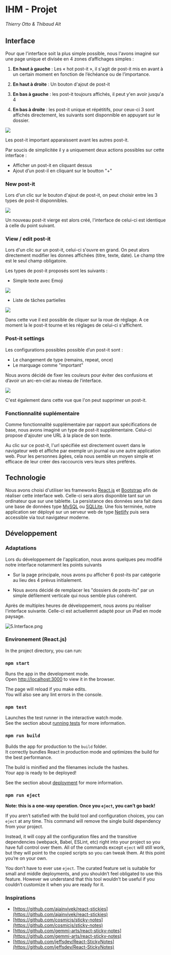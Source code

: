 # IHM - Projet

###### Thierry Otto & Thibaud Alt

## Interface

Pour que l'interface soit la plus simple possible, nous l'avons imaginé sur une page unique et divisée en 4 zones d’affichages simples :

1. **En haut à gauche** : Les « hot post-it », il s'agit de post-it mis en avant à un certain moment en fonction de l’échéance ou de l’importance.

2. **En haut à droite** : Un bouton d'ajout de post-it

3. **En bas à gauche** : les post-it toujours affichés, il peut y'en avoir jusqu'a 4

4. **En bas à droite** : les post-it unique et répétitifs, pour ceux-ci 3 sont affichés directement, les suivants sont disponnible en appuyant sur le dossier.

![](Mockups/1.Home.png)

Les post-it important apparaissent avant les autres post-it.

Par soucis de simplicitée il y a uniquement deux actions possibles sur cette interface :

- Afficher un post-it en cliquant dessus
- Ajout d’un post-il en cliquant sur le boutton "+"

### New post-it

Lors d'un clic sur le bouton d'ajout de post-it, on peut choisir entre les 3 types de post-it disponnibles.

![](Mockups/2.Add.png)

Un nouveau post-it vierge est alors créé, l'interface de celui-ci est identique à celle du point suivant.

### View / edit post-it

Lors d'un clic sur un post-it, celui-ci s'ouvre en grand. On peut alors directement modifier les donnes affichées (titre, texte, date). Le champ titre est le seul champ obligatoire.

Les types de post-it proposés sont les suivants :

- Simple texte avec Emoji

![](Mockups/3.View-once.png)

- Liste de tâches partielles

![](Mockups/3.View-repeat.png)

Dans cette vue il est possible de cliquer sur la roue de réglage. A ce moment la le post-it tourne et les réglages de celui-ci s'affichent.

### Post-it settings

Les configurations possibles possible d’un post-it sont :

- Le changement de type (remains, repeat, once)
- Le marquage comme "important"

Nous avons décidé de fixer les couleurs pour éviter des confusions et d’avoir un arc-en-ciel au niveau de l’interface.

![](Mockups/4.Settings.png)

C'est également dans cette vue que l'on peut supprimer un post-it.

### Fonctionnalité suplémentaire

Comme fonctionnalité supplémentaire par rapport aux spécifications de base, nous avons imaginé un type de post-it supplémentaire. Celui-ci propose d'ajouter une URL à la place de son texte. 

Au clic sur ce post-it, l'url spécifiée est directement ouvert dans le navigateur web et affiche par exemple un journal ou une autre application web. Pour les personnes âgées, cela nous semble un moyen simple et efficace de leur créer des raccourcis vers leurs sites préférés.

## Technologie

Nous avons choisi d'utiliser les frameworks [React.js](https://fr.reactjs.org/) et [Bootstrap](https://getbootstrap.com/) afin de réaliser cette interface web. Celle-ci sera alors disponible tant sur un ordinateur que sur une tablette.
La persistance des données sera fait dans une base de données type [MySQL](https://www.mysql.com/fr/) ou [SQLLite](https://www.sqlite.org/index.html).
Une fois terminée, notre application ser déployé sur un serveur web de type [Netlify](https://www.netlify.com/) puis sera accessible via tout navigateur moderne.

## Développement

### Adaptations

Lors du développement de l'application, nous avons quelques peu modifié notre interface notamment les points suivants

- Sur la page principale, nous avons pu afficher 6 post-its par catégorie au lieu des 4 prévus initialement.

- Nous avons décidé de remplacer les "dossiers de posts-its" par un simple défilement verticale qui nous semble plus cohérent.

Après de multiples heures de développement, nous avons pu réaliser l'interface suivante. Celle-ci est actuellemnt adapté pour un iPad en mode paysage.

![5.Interface.png](/Users/thibaud/Documents/HEIG/Cours/IHM/Labos/01-IHM-Projet/Mockups/5.Interface.png)

### Environement (React.js)

In the project directory, you can run:

### `npm start`

Runs the app in the development mode.  
Open [http://localhost:3000](http://localhost:3000) to view it in the browser.

The page will reload if you make edits.  
You will also see any lint errors in the console.

### `npm test`

Launches the test runner in the interactive watch mode.  
See the section about [running tests](https://facebook.github.io/create-react-app/docs/running-tests) for more information.

### `npm run build`

Builds the app for production to the `build` folder.  
It correctly bundles React in production mode and optimizes the build for the best performance.

The build is minified and the filenames include the hashes.  
Your app is ready to be deployed!

See the section about [deployment](https://facebook.github.io/create-react-app/docs/deployment) for more information.

### `npm run eject`

**Note: this is a one-way operation. Once you `eject`, you can’t go back!**

If you aren’t satisfied with the build tool and configuration choices, you can `eject` at any time. This command will remove the single build dependency from your project.

Instead, it will copy all the configuration files and the transitive dependencies (webpack, Babel, ESLint, etc) right into your project so you have full control over them. All of the commands except `eject` will still work, but they will point to the copied scripts so you can tweak them. At this point you’re on your own.

You don’t have to ever use `eject`. The curated feature set is suitable for small and middle deployments, and you shouldn’t feel obligated to use this feature. However we understand that this tool wouldn’t be useful if you couldn’t customize it when you are ready for it.

### Inspirations

- [https://github.com/ajainvivek/react-stickies](https://github.com/ajainvivek/react-stickies)
- [https://github.com/cosmicjs/sticky-notes](https://github.com/cosmicjs/sticky-notes)
- [https://github.com/gemmi-arts/react-sticky-notes](https://github.com/gemmi-arts/react-sticky-notes)
- [https://github.com/jeffsdev/React-StickyNotes](https://github.com/jeffsdev/React-StickyNotes)
